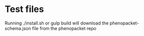 # Test files

Running ./install.sh or gulp build will download the phenopacket-schema.json file from the phenopacket repo